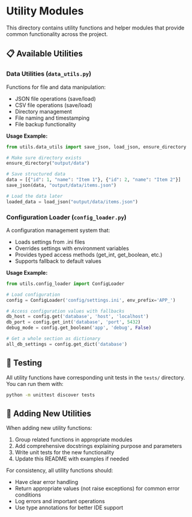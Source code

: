 # Utility Modules

This directory contains utility functions and helper modules that provide common functionality across the project.

## 📋 Available Utilities

### Data Utilities (`data_utils.py`)

Functions for file and data manipulation:
- JSON file operations (save/load)
- CSV file operations (save/load)
- Directory management
- File naming and timestamping
- File backup functionality

**Usage Example:**
```python
from utils.data_utils import save_json, load_json, ensure_directory

# Make sure directory exists
ensure_directory("output/data")

# Save structured data
data = [{"id": 1, "name": "Item 1"}, {"id": 2, "name": "Item 2"}]
save_json(data, "output/data/items.json")

# Load the data later
loaded_data = load_json("output/data/items.json")
```

### Configuration Loader (`config_loader.py`)

A configuration management system that:
- Loads settings from .ini files
- Overrides settings with environment variables
- Provides typed access methods (get_int, get_boolean, etc.)
- Supports fallback to default values

**Usage Example:**
```python
from utils.config_loader import ConfigLoader

# Load configuration
config = ConfigLoader('config/settings.ini', env_prefix='APP_')

# Access configuration values with fallbacks
db_host = config.get('database', 'host', 'localhost')
db_port = config.get_int('database', 'port', 5432)
debug_mode = config.get_boolean('app', 'debug', False)

# Get a whole section as dictionary
all_db_settings = config.get_dict('database')
```

## 🧪 Testing

All utility functions have corresponding unit tests in the `tests/` directory. You can run them with:

```bash
python -m unittest discover tests
```

## 🧩 Adding New Utilities

When adding new utility functions:

1. Group related functions in appropriate modules
2. Add comprehensive docstrings explaining purpose and parameters
3. Write unit tests for the new functionality
4. Update this README with examples if needed

For consistency, all utility functions should:
- Have clear error handling
- Return appropriate values (not raise exceptions) for common error conditions
- Log errors and important operations
- Use type annotations for better IDE support 